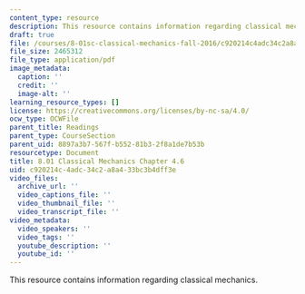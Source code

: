 ```yaml
---
content_type: resource
description: This resource contains information regarding classical mechanics.
draft: true
file: /courses/8-01sc-classical-mechanics-fall-2016/c920214c4adc34c2a8a433bc3b4dff3e_MIT8_01F16_chapter4.6.pdf
file_size: 2465312
file_type: application/pdf
image_metadata:
  caption: ''
  credit: ''
  image-alt: ''
learning_resource_types: []
license: https://creativecommons.org/licenses/by-nc-sa/4.0/
ocw_type: OCWFile
parent_title: Readings
parent_type: CourseSection
parent_uid: 8897a3b7-567f-b552-81b3-2f8a1de7b53b
resourcetype: Document
title: 8.01 Classical Mechanics Chapter 4.6
uid: c920214c-4adc-34c2-a8a4-33bc3b4dff3e
video_files:
  archive_url: ''
  video_captions_file: ''
  video_thumbnail_file: ''
  video_transcript_file: ''
video_metadata:
  video_speakers: ''
  video_tags: ''
  youtube_description: ''
  youtube_id: ''
---
```

This resource contains information regarding classical mechanics.